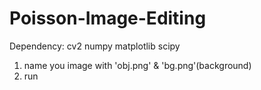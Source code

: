 # Poisson-Image-Editing
Dependency:
cv2
numpy
matplotlib
scipy

1. name you image with 'obj.png' & 'bg.png'(background)
2. run
